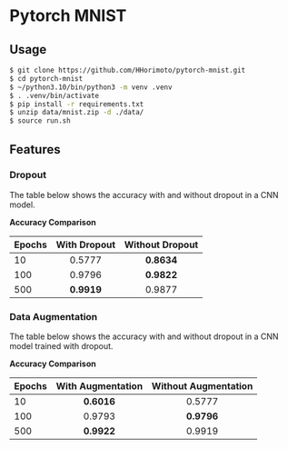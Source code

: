 # Pytorch MNIST

## Usage

```bash
$ git clone https://github.com/HHorimoto/pytorch-mnist.git
$ cd pytorch-mnist
$ ~/python3.10/bin/python3 -m venv .venv
$ . .venv/bin/activate
$ pip install -r requirements.txt
$ unzip data/mnist.zip -d ./data/
$ source run.sh
```

## Features

### Dropout  
The table below shows the accuracy with and without dropout in a CNN model.  

**Accuracy Comparison**

| Epochs | With Dropout | Without Dropout |
| ------ | :----------: | :-------------: |
| 10     |    0.5777    |   **0.8634**    |
| 100    |    0.9796    |   **0.9822**    |
| 500    |  **0.9919**  |     0.9877      |

### Data Augmentation 
The table below shows the accuracy with and without dropout in a CNN model trained with dropout.

**Accuracy Comparison**

| Epochs | With Augmentation | Without Augmentation |
| ------ | :---------------: | :------------------: |
| 10     |    **0.6016**     |        0.5777        |
| 100    |      0.9793       |      **0.9796**      |
| 500    |    **0.9922**     |        0.9919        |